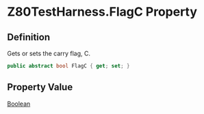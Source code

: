 # Z80TestHarness.FlagC Property
## Definition

Gets or sets the carry flag, C.

```c#
public abstract bool FlagC { get; set; }
```

## Property Value

[Boolean](https://learn.microsoft.com/en-gb/dotnet/api/System.Boolean)
